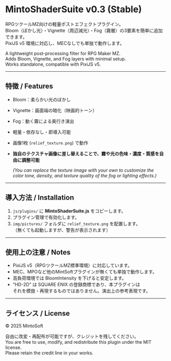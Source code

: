 # MintoShaderSuite v0.3 (Stable)

RPGツクールMZ向けの軽量ポストエフェクトプラグイン。  
Bloom（ぼかし光）・Vignette（周辺減光）・Fog（霧層）の3要素を簡単に追加できます。  
PixiJS v5 環境に対応し、MECなしでも単独で動作します。

A lightweight post-processing filter for RPG Maker MZ.  
Adds Bloom, Vignette, and Fog layers with minimal setup.  
Works standalone, compatible with PixiJS v5.

---

## 特徴 / Features

- Bloom：柔らかい光のぼかし  
- Vignette：画面端の暗化（映画的トーン）  
- Fog：動く霧による奥行き演出  
- 軽量・依存なし・即導入可能  
- 画像1枚 (`relief_texture.png`) で動作
- **独自のテクスチャ画像に差し替えることで、霧や光の色味・濃度・質感を自由に調整可能**

  *(You can replace the texture image with your own to customize the color tone, density, and texture quality of the fog or lighting effects.)*

---

## 導入方法 / Installation

1. `js/plugins/` に **MintoShaderSuite.js** をコピーします。  
2. プラグイン管理で有効化します。  
3. `img/pictures/` フォルダに `relief_texture.png` を配置します。  
   （無くても起動しますが、警告が表示されます）

---

## 使用上の注意 / Notes

- PixiJS v5（RPGツクールMZ標準環境）に対応しています。  
- MEC、MPOなど他のMintSoftプラグインが無くても単独で動作します。  
- 高負荷環境では BloomIntensity を下げると安定します。  
- “HD-2D” は SQUARE ENIX の登録商標であり、本プラグインは  
  それを模倣・再現するものではありません。演出上の参考表現です。

---

## ライセンス / License

© 2025 MintoSoft

自由に改変・再配布が可能ですが、クレジットを残してください。  
You are free to use, modify, and redistribute this plugin under the MIT license.  
Please retain the credit line in your works.

